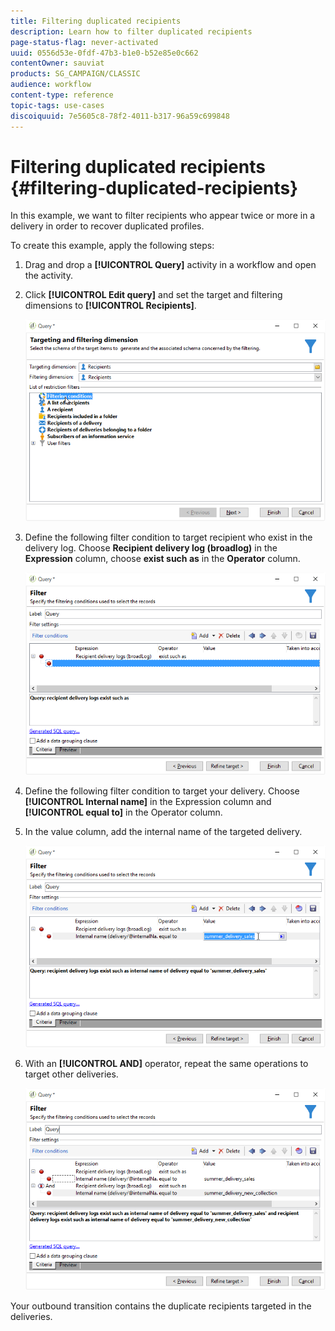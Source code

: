 ```yaml
---
title: Filtering duplicated recipients
description: Learn how to filter duplicated recipients
page-status-flag: never-activated
uuid: 0556d53e-0fdf-47b3-b1e0-b52e85e0c662
contentOwner: sauviat
products: SG_CAMPAIGN/CLASSIC
audience: workflow
content-type: reference
topic-tags: use-cases
discoiquuid: 7e5605c8-78f2-4011-b317-96a59c699848
---
```


# Filtering duplicated recipients {#filtering-duplicated-recipients}

In this example, we want to filter recipients who appear twice or more in a delivery in order to recover duplicated profiles.

To create this example, apply the following steps:

1. Drag and drop a **[!UICONTROL Query]** activity in a workflow and open the activity.
1. Click **[!UICONTROL Edit query]** and set the target and filtering dimensions to **[!UICONTROL Recipients]**.

   ![](assets/query_recipients_1.png)

1. Define the following filter condition to target recipient who exist in the delivery log. Choose **Recipient delivery log (broadlog)** in the **Expression** column, choose **exist such as** in the **Operator** column.

   ![](assets/query_recipients_2.png)

1. Define the following filter condition to target your delivery. Choose **[!UICONTROL Internal name]** in the Expression column and **[!UICONTROL equal to]** in the Operator column. 
1. In the value column, add the internal name of the targeted delivery.

   ![](assets/query_recipients_3.png)

1. With an **[!UICONTROL AND]** operator, repeat the same operations to target other deliveries.

   ![](assets/query_recipients_4.png)

Your outbound transition contains the duplicate recipients targeted in the deliveries.
